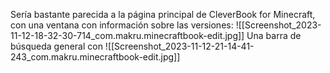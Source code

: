 Sería bastante parecida a la página principal de CleverBook for Minecraft, con una ventana con información sobre las versiones:
![[Screenshot_2023-11-12-18-32-30-714_com.makru.minecraftbook-edit.jpg]]
Una barra de búsqueda general con 
![[Screenshot_2023-11-12-21-14-41-243_com.makru.minecraftbook-edit.jpg]]

